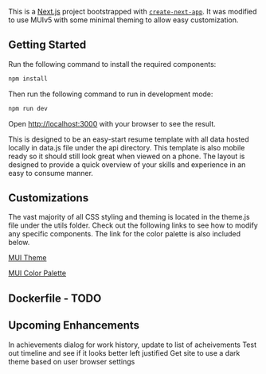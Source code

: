 This is a [Next.js](https://nextjs.org/) project bootstrapped with [`create-next-app`](https://github.com/vercel/next.js/tree/canary/packages/create-next-app). It was modified to use MUIv5 with some minimal theming to allow easy customization.

## Getting Started

Run the following command to install the required components:

```bash
npm install
```

Then run the following command to run in development mode:

```bash
npm run dev
```

Open [http://localhost:3000](http://localhost:3000) with your browser to see the result.

This is designed to be an easy-start resume template with all data hosted locally in data.js file under the api directory. This template is also mobile ready so it should still look great when viewed on a phone. The layout is designed to provide a quick overview of your skills and experience in an easy to consume manner.

## Customizations

The vast majority of all CSS styling and theming is located in the theme.js file under the utils folder. Check out the following links to see how to modify any specific components. The link for the color palette is also included below.

[MUI Theme](https://mui.com/material-ui/customization/theming/)

[MUI Color Palette](https://mui.com/material-ui/customization/color/)

## Dockerfile - TODO

## Upcoming Enhancements

In achievements dialog for work history, update to list of acheivements
Test out timeline and see if it looks better left justified
Get site to use a dark theme based on user browser settings
